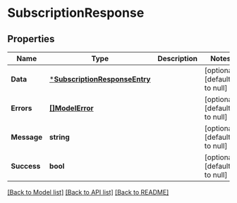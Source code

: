 # SubscriptionResponse

## Properties
| Name        | Type                                                           | Description | Notes                        |
| ----------- | -------------------------------------------------------------- | ----------- | ---------------------------- |
| **Data**    | [***SubscriptionResponseEntry**](SubscriptionResponseEntry.md) |             | [optional] [default to null] |
| **Errors**  | [**[]ModelError**](Error.md)                                   |             | [optional] [default to null] |
| **Message** | **string**                                                     |             | [optional] [default to null] |
| **Success** | **bool**                                                       |             | [optional] [default to null] |

[[Back to Model list]](../README.md#documentation-for-models) [[Back to API list]](../README.md#documentation-for-api-endpoints) [[Back to README]](../README.md)
